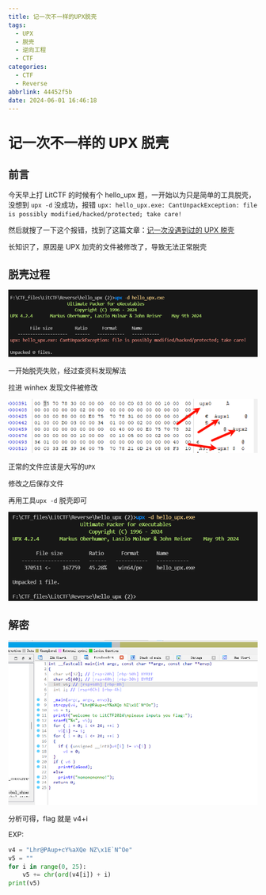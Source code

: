 ```yaml
---
title: 记一次不一样的UPX脱壳
tags:
  - UPX
  - 脱壳
  - 逆向工程
  - CTF
categories:
  - CTF
  - Reverse
abbrlink: 44452f5b
date: 2024-06-01 16:46:18
---
```


# 记一次不一样的 UPX 脱壳

## 前言

今天早上打 LitCTF 的时候有个 hello_upx 题，一开始以为只是简单的工具脱壳，没想到 `upx -d` 没成功，报错 `upx: hello_upx.exe: CantUnpackException: file is possibly modified/hacked/protected; take care!`

然后就搜了一下这个报错，找到了这篇文章：[记一次没遇到过的 UPX 脱壳](https://blog.csdn.net/hanxuer_/article/details/106549548#/)

长知识了，原因是 UPX 加壳的文件被修改了，导致无法正常脱壳

## 脱壳过程

![image-20240601165151233](../images/CTF-Reverse-UPX-Litctf/image-20240601165151233.png)

一开始脱壳失败，经过查资料发现解法

拉进 winhex 发现文件被修改

![image-20240601165348142](../images/CTF-Reverse-UPX-Litctf/image-20240601165348142.png)

正常的文件应该是大写的`UPX`

修改之后保存文件

再用工具`upx -d` 脱壳即可

![image-20240601165451837](../images/CTF-Reverse-UPX-Litctf/image-20240601165451837.png)

## 解密

![image-20240601165532103](../images/CTF-Reverse-UPX-Litctf/image-20240601165532103.png)

分析可得，flag 就是 v4+i

EXP:

```python
v4 = "Lhr@PAup+cY%aXQe NZ\x1E`N^Oe"
v5 = ""
for i in range(0, 25):
    v5 += chr(ord(v4[i]) + i)
print(v5)
```
